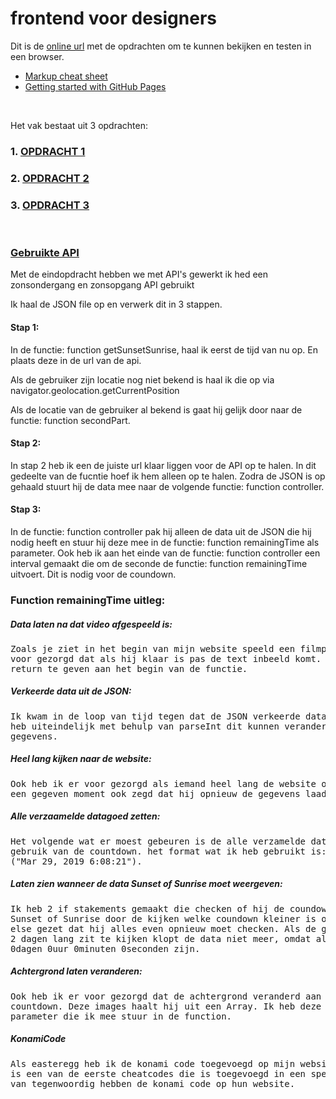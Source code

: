 # frontend voor designers

Dit is de [online url](https://x-track.github.io/frontendvoordesigners/) met de opdrachten om te kunnen bekijken en testen in een browser.
- [Markup cheat sheet](https://github.com/adam-p/markdown-here/wiki/Markdown-Cheatsheet)
- [Getting started with GitHub Pages](https://guides.github.com/features/pages/)

&nbsp;
&nbsp;
&nbsp;
&nbsp;
&nbsp;
&nbsp;

Het vak bestaat uit 3 opdrachten:

### 1. [OPDRACHT 1](https://x-track.github.io/frontendvoordesigners/opdracht1)

### 2. [OPDRACHT 2](https://x-track.github.io/frontendvoordesigners/opdracht2)

### 3. [OPDRACHT 3](https://x-track.github.io/frontendvoordesigners/eindopdracht)

&nbsp;
&nbsp;
&nbsp;
&nbsp;
&nbsp;
&nbsp;

### [Gebruikte API](https://sunrise-sunset.org/api)

Met de eindopdracht hebben we met API's gewerkt ik hed een zonsondergang en zonsopgang API gebruikt

Ik haal de JSON file op en verwerk dit in 3 stappen.

#### Stap 1:
In de functie: function getSunsetSunrise,
haal ik eerst de tijd van nu op. En plaats deze in de url van de api.

Als de gebruiker zijn locatie nog niet bekend is haal ik die op via
navigator.geolocation.getCurrentPosition

Als de locatie van de gebruiker al bekend is gaat hij gelijk door naar de functie: function secondPart.

#### Stap 2:
In stap 2 heb ik een de juiste url klaar liggen voor de API op te halen. In dit gedeelte van de fucntie hoef ik hem alleen op te halen. Zodra de JSON is op gehaald stuurt hij de data mee naar de volgende functie: function controller.

#### Stap 3:
In de functie: function controller pak hij alleen de data uit de JSON die hij nodig heeft en stuur hij deze mee in de functie: function remainingTime als parameter. Ook heb ik aan het einde van de functie: function controller een interval gemaakt die om de seconde de functie: function remainingTime uitvoert. Dit is nodig voor de coundown.



### Function remainingTime uitleg:

##### Data laten na dat video afgespeeld is:
<pre>
Zoals je ziet in het begin van mijn website speeld een filmpje af. ik heb er
voor gezorgd dat als hij klaar is pas de text inbeeld komt. door een lege
return te geven aan het begin van de functie.
</pre>

##### Verkeerde data uit de JSON:
<pre>
Ik kwam in de loop van tijd tegen dat de JSON verkeerde data terug gaf dus ik
heb uiteindelijk met behulp van parseInt dit kunnen veranderen naar de juiste
gegevens.
</pre>

##### Heel lang kijken naar de website:
<pre>
Ook heb ik er voor gezorgd als iemand heel lang de website open heb dat hij op
een gegeven moment ook zegd dat hij opnieuw de gegevens laad.
</pre>

##### Alle verzaamelde datagoed zetten:
<pre>
Het volgende wat er moest gebeuren is de alle verzamelde data goed zetten voor
gebruik van de countdown. het format wat ik heb gebruikt is:
("Mar 29, 2019 6:08:21").
</pre>

##### Laten zien wanneer de data Sunset of Sunrise moet weergeven:
<pre>
Ik heb 2 if stakements gemaakt die checken of hij de coundown moet showen naar
Sunset of Sunrise door de kijken welke coundown kleiner is ook heb ik in de
else gezet dat hij alles even opnieuw moet checken. Als de gebruiker namenlijk
2 dagen lang zit te kijken klopt de data niet meer, omdat alle 2 de countdowns
0dagen 0uur 0minuten 0seconden zijn.
</pre>

##### Achtergrond laten veranderen:
<pre>
Ook heb ik er voor gezorgd dat de achtergrond veranderd aan de hand van de
countdown. Deze images haalt hij uit een Array. Ik heb deze gelukt aan een
parameter die ik mee stuur in de function.
</pre>

##### KonamiCode
<pre>
Als easteregg heb ik de konami code toegevoegd op mijn website. De konami code
is een van de eerste cheatcodes die is toegevoegd in een spel. Veel websites
van tegenwoordig hebben de konami code op hun website.
</pre>

